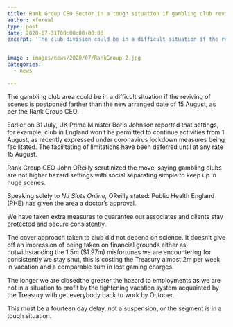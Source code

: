 ```yaml
---
title: Rank Group CEO Sector in a tough situation if gambling club reviving deferred further
author: xforeal 
type: post
date: 2020-07-31T00:00:00+00:00
excerpt: 'The club division could be in a difficult situation if the reviving of scenes is postponed farther than the new arranged date of 15 August, as per the Rank Group CEO '


image : images/news/2020/07/RankGroup-2.jpg
categories:
  - news

---
```

The gambling club area could be in a difficult situation if the reviving of scenes is postponed farther than the new arranged date of 15 August, as per the Rank Group CEO. 

Earlier on 31 July, UK Prime Minister Boris Johnson reported that settings, for example, club in England won&#8217;t be permitted to continue activities from 1 August, as recently expressed under coronavirus lockdown measures being facilitated. The facilitating of limitations have been deferred until at any rate 15 August. 

Rank Group CEO John OReilly scrutinized the move, saying gambling clubs are not higher hazard settings with social separating simple to keep up in huge scenes. 

Speaking solely to _NJ Slots Online,_ OReilly stated: Public Health England (PHE) has given the area a doctor&#8217;s approval. 

We have taken extra measures to guarantee our associates and clients stay protected and secure consistently. 

The cover approach taken to club did not depend on science. It doesn&#8217;t give off an impression of being taken on financial grounds either as, notwithstanding the 1.5m ($1.97m) misfortunes we are encountering for consistently we stay shut, this is costing the Treasury almost 2m per week in vacation and a comparable sum in lost gaming charges. 

The longer we are closedthe greater the hazard to employments as we are not in a situation to profit by the tightening vacation system acquainted by the Treasury with get everybody back to work by October. 

This must be a fourteen day delay, not a suspension, or the segment is in a tough situation.